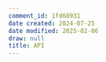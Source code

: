 ```yaml
---
comment_id: 1fd68931
date created: 2024-07-25
date modified: 2025-02-06
draw: null
title: API
---
```

